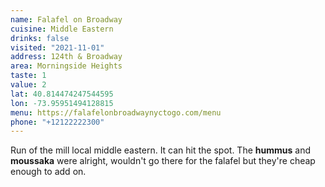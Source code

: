 ```yaml
---
name: Falafel on Broadway
cuisine: Middle Eastern
drinks: false
visited: "2021-11-01"
address: 124th & Broadway
area: Morningside Heights
taste: 1
value: 2
lat: 40.814474247544595
lon: -73.95951494128815
menu: https://falafelonbroadwaynyctogo.com/menu
phone: "+12122222300"
---
```


Run of the mill local middle eastern. It can hit the spot. The **hummus** and **moussaka** were alright, wouldn't go there for the falafel but they're cheap enough to add on.
